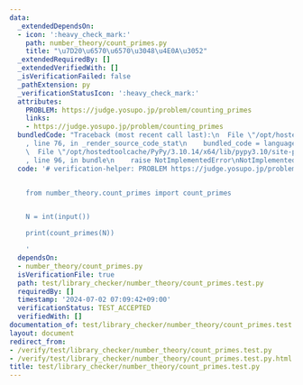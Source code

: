 ```yaml
---
data:
  _extendedDependsOn:
  - icon: ':heavy_check_mark:'
    path: number_theory/count_primes.py
    title: "\u7D20\u6570\u6570\u3048\u4E0A\u3052"
  _extendedRequiredBy: []
  _extendedVerifiedWith: []
  _isVerificationFailed: false
  _pathExtension: py
  _verificationStatusIcon: ':heavy_check_mark:'
  attributes:
    PROBLEM: https://judge.yosupo.jp/problem/counting_primes
    links:
    - https://judge.yosupo.jp/problem/counting_primes
  bundledCode: "Traceback (most recent call last):\n  File \"/opt/hostedtoolcache/PyPy/3.10.14/x64/lib/pypy3.10/site-packages/onlinejudge_verify/documentation/build.py\"\
    , line 76, in _render_source_code_stat\n    bundled_code = language.bundle(\n\
    \  File \"/opt/hostedtoolcache/PyPy/3.10.14/x64/lib/pypy3.10/site-packages/onlinejudge_verify/languages/python.py\"\
    , line 96, in bundle\n    raise NotImplementedError\nNotImplementedError\n"
  code: '# verification-helper: PROBLEM https://judge.yosupo.jp/problem/counting_primes


    from number_theory.count_primes import count_primes


    N = int(input())

    print(count_primes(N))

    '
  dependsOn:
  - number_theory/count_primes.py
  isVerificationFile: true
  path: test/library_checker/number_theory/count_primes.test.py
  requiredBy: []
  timestamp: '2024-07-02 07:09:42+09:00'
  verificationStatus: TEST_ACCEPTED
  verifiedWith: []
documentation_of: test/library_checker/number_theory/count_primes.test.py
layout: document
redirect_from:
- /verify/test/library_checker/number_theory/count_primes.test.py
- /verify/test/library_checker/number_theory/count_primes.test.py.html
title: test/library_checker/number_theory/count_primes.test.py
---
```

